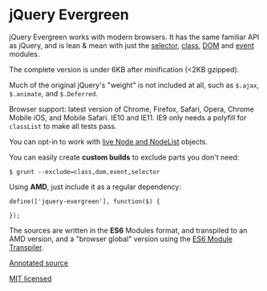 # jQuery Evergreen

jQuery Evergreen works with modern browsers.
It has the same familiar API as jQuery, and is lean & mean with just the [selector](selector.html), [class](class.html), [DOM](dom.html) and [event](event.html) modules.

The complete version is under 6KB after minification (<2KB gzipped).

Much of the original jQuery's "weight" is not included at all, such as `$.ajax`, `$.animate`, and `$.Deferred`.

Browser support: latest version of Chrome, Firefox, Safari, Opera, Chrome Mobile iOS, and Mobile Safari. IE10 and IE11.
IE9 only needs a polyfill for `classList` to make all tests pass.

You can opt-in to work with [live Node and NodeList](mode.html) objects.

You can easily create **custom builds** to exclude parts you don't need:

    $ grunt --exclude=class,dom,event,selector

Using **AMD**, just include it as a regular dependency:

    define(['jquery-evergreen'], function($) {

    });

The sources are written in the **ES6** Modules format,
and transpiled to an AMD version, and a "browser global" version
using the [ES6 Module Transpiler](http://square.github.io/es6-module-transpiler/).

[Annotated source](http://webpro.github.io/jquery-evergreen)

[MIT licensed](http://webpro.mit-license.org)
